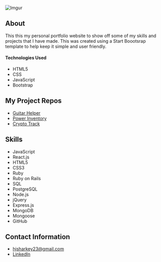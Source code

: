 ![Imgur](https://i.imgur.com/dPsaJtI.png)


## About
This this my personal portfolio website to show off some of my skills and
projects that I have made. This was created using a Start Boootsrap template
to help keep it simple and user friendly.

#### Technologies Used
- HTML5
- CSS
- JavaScript
- Bootstrap


## My Project Repos

- [Guitar Helper](https://github.com/hjsharkey23/guitar-helper-client)
- [Power Inventory](https://github.com/cdhm-ga/inventory-manager-client)
- [Crypto Track](https://github.com/hjsharkey23/crypto-track-client)

## Skills
- JavaScript
- React.js
- HTML5
- CSS3
- Ruby
- Ruby on Rails
- SQL
- PostgreSQL
- Node.js
- jQuery
- Express.js
- MongoDB
- Mongoose
- GitHub


## Contact Information

- hjsharkey23@gmail.com
- [LinkedIn](https://www.linkedin.com/in/haydensharkey/)
